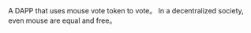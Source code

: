 A DAPP that uses mouse vote token to vote。
In a decentralized society, even mouse are equal and free。
